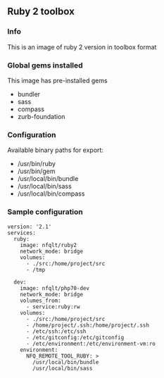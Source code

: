 ## Ruby 2 toolbox

### Info
This is an image of ruby 2 version in toolbox format

### Global gems installed
This image has pre-installed gems

 - bundler
 - sass
 - compass
 - zurb-foundation

### Configuration
Available binary paths for export:

- /usr/bin/ruby
- /usr/bin/gem
- /usr/local/bin/bundle
- /usr/local/bin/sass
- /usr/local/bin/compass

### Sample configuration
```
version: '2.1'
services:
  ruby:
    image: nfqlt/ruby2
    network_mode: bridge
    volumes:
      - ./src:/home/project/src
      - /tmp

  dev:
    image: nfqlt/php70-dev
    network_mode: bridge
    volumes_from:
      - service:ruby:rw
    volumes:
      - ./src:/home/project/src
      - /home/project/.ssh:/home/project/.ssh
      - /etc/ssh:/etc/ssh
      - /etc/gitconfig:/etc/gitconfig
      - /etc/environment:/etc/environment-vm:ro
    environment:
      NFQ_REMOTE_TOOL_RUBY: >
        /usr/local/bin/bundle
        /usr/local/bin/sass
```


